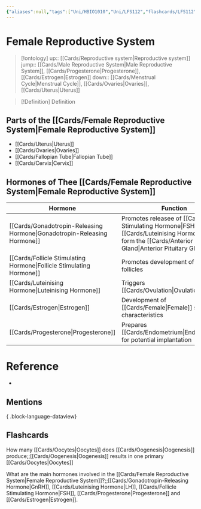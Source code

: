 ```yaml
---
{"aliases":null,"tags":["Uni/HBIO1010","Uni/LFS112","flashcards/LFS112"],"dg-publish":true,"permalink":"/cards/female-reproductive-system/","dgPassFrontmatter":true}
---
```


# Female Reproductive System

> [!ontology]
> up:: [[Cards/Reproductive system\|Reproductive system]]
> jump:: [[Cards/Male Reproductive System\|Male Reproductive System]], [[Cards/Progesterone\|Progesterone]], [[Cards/Estrogen\|Estrogen]]
> down:: [[Cards/Menstrual Cycle\|Menstrual Cycle]], [[Cards/Ovaries\|Ovaries]], [[Cards/Uterus\|Uterus]]

> [!Definition] Definition

## Parts of the [[Cards/Female Reproductive System\|Female Reproductive System]]

- [[Cards/Uterus\|Uterus]]
- [[Cards/Ovaries\|Ovaries]]
- [[Cards/Fallopian Tube\|Fallopian Tube]]
- [[Cards/Cervix\|Cervix]]

## Hormones of Thee [[Cards/Female Reproductive System\|Female Reproductive System]]

| Hormone                            | Function                                                                                                                         |
| ---------------------------------- | -------------------------------------------------------------------------------------------------------------------------------- |
| [[Cards/Gonadotropin-Releasing Hormone\|Gonadotropin-Releasing Hormone]] | Promotes releasee of [[Cards/Follicle Stimulating Hormone\|FSH]] and [[Cards/Luteinising Hormone\|LH]] form the [[Cards/Anterior Pituitary Gland\|Anterior Pituitary Gland]] |
| [[Cards/Follicle Stimulating Hormone\|Follicle Stimulating Hormone]]   | Promotes development of ovarian follicles                                                                                        |
| [[Cards/Luteinising Hormone\|Luteinising Hormone]]            | Triggers [[Cards/Ovulation\|Ovulation]]                                                                                                           |
| [[Cards/Estrogen\|Estrogen]]                       | Development of [[Cards/Female\|Female]] sex characteristics                                                                                    |
| [[Cards/Progesterone\|Progesterone]]                   | Prepares [[Cards/Endometrium\|Endometrium]] for potential implantation                                                                                                                                 |

# Reference

- 

## Mentions


{ .block-language-dataview}

## Flashcards

How many [[Cards/Oocytes\|Oocytes]] does [[Cards/Oogenesis\|Oogenesis]] produce;;[[Cards/Oogenesis\|Oogenesis]] results in one primary [[Cards/Oocytes\|Oocytes]]
<!--SR:!2024-09-09,7,170-->

What are the main hormones involved in the [[Cards/Female Reproductive System\|Female Reproductive System]]?;;[[Cards/Gonadotropin-Releasing Hormone\|GnRH]], [[Cards/Luteinising Hormone\|LH]], [[Cards/Follicle Stimulating Hormone\|FSH]], [[Cards/Progesterone\|Progesterone]] and [[Cards/Estrogen\|Estrogen]].
<!--SR:!2024-09-13,11,170-->